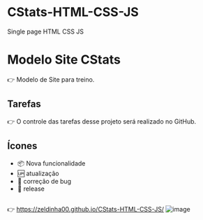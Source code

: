 # CStats-HTML-CSS-JS
Single page HTML CSS JS

# Modelo Site CStats

 :point_right: Modelo de Site para treino.

## Tarefas

:point_right: O controle das tarefas desse projeto será realizado no GitHub. 

## Ícones
- :package: Nova funcionalidade
- :up: atualização
- :lady_beetle: correção de bug
- :checkered_flag: release

##
:point_right: https://zeldinha00.github.io/CStats-HTML-CSS-JS/
![image](https://user-images.githubusercontent.com/14182590/222628694-8a6455ce-74f1-405b-91e3-621637d08bb2.png)